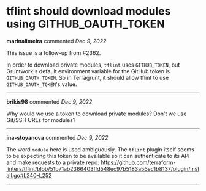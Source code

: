 # tflint should download modules using GITHUB_OAUTH_TOKEN

**marinalimeira** commented *Dec 9, 2022*

This issue is a follow-up from #2362.

In order to download private modules, `tflint` uses `GITHUB_TOKEN`, but Gruntwork's default environment variable for the GitHub token is `GITHUB_OAUTH_TOKEN`. So in Terragrunt, it should allow tflint to use `GITHUB_OAUTH_TOKEN`'s value.
<br />
***


**brikis98** commented *Dec 9, 2022*

Why would we use a token to download private modules? Don't we use Git/SSH URLs for modules?
***

**ina-stoyanova** commented *Dec 9, 2022*

The word `module` here is used ambiguously. The `tflint` plugin itself seems to be expecting this token to be available so it can authenticate to its API and make requests to a private repo: https://github.com/terraform-linters/tflint/blob/51b71ab2366403ffd548ec97b5183a56ec1b8137/plugin/install.go#L240-L252
***

